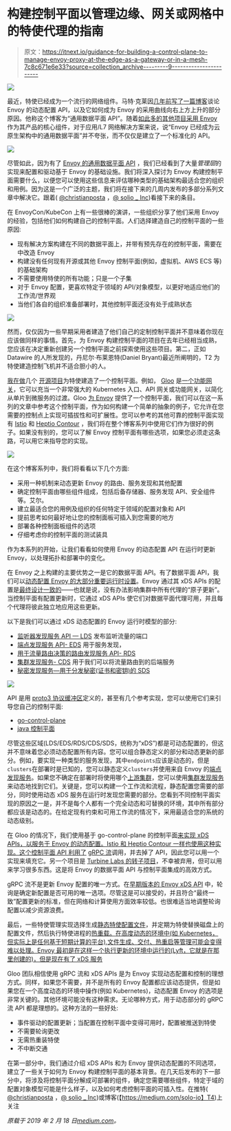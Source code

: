 # 构建控制平面以管理边缘、网关或网格中的特使代理的指南

> 原文：<https://itnext.io/guidance-for-building-a-control-plane-to-manage-envoy-proxy-at-the-edge-as-a-gateway-or-in-a-mesh-7c8c671e6e33?source=collection_archive---------9----------------------->

![](img/dd7cf55c9f0d3623bcacc00ad95cdbe4.png)

最近，特使已经成为一个流行的网络组件。马特·克莱因[几年前写了一篇博客](https://blog.envoyproxy.io/the-universal-data-plane-api-d15cec7a)谈论 Envoy 的动态配置 API，以及它如何成为 Envoy 的采用曲线向右上方上升的部分原因。他称这个博客为“通用数据平面 API”。随着[如此多的其他项目采用 Envoy](https://www.envoyproxy.io/community) 作为其产品的核心组件，对于应用/L7 网络解决方案来说，说“Envoy 已经成为云原生架构中的通用数据平面”并不夸张，而不仅仅是建立了一个标准化的 API。

![](img/60ae5410f4592c76cd168ad15b0da919.png)

尽管如此，因为有了 [Envoy 的通用数据平面 API](https://blog.envoyproxy.io/the-universal-data-plane-api-d15cec7a) ，我们已经看到了大量*管理层*的实现来配置和驱动基于 Envoy 的基础设施。我们将深入探讨为 Envoy 构建控制平面需要什么，以便您可以使用这些信息来评估哪种类型的基础架构最适合您的组织和用例。因为这是一个广泛的主题，我们将在接下来的几周内发布的多部分系列文章中解决它。跟着( [@christianposta](https://twitter.com/christianposta) ，[@ solio _ Inc](https://twitter.com/soloio_inc))看接下来的条目。

在 EnvoyCon/KubeCon 上有一些很棒的演讲，一些组织分享了他们采用 Envoy 的经验，包括他们如何构建自己的控制平面。人们选择建造自己的控制平面的一些原因:

*   现有解决方案构建在不同的数据平面上，并带有预先存在的控制平面，需要在中改造 Envoy
*   构建没有任何现有开源或其他 Envoy 控制平面(例如，虚拟机、AWS ECS 等)的基础架构
*   不需要使用特使的所有功能；只是一个子集
*   对于 Envoy 配置，更喜欢特定于领域的 API/对象模型，以更好地适应他们的工作流/世界观
*   当他们各自的组织准备部署时，其他控制平面还没有处于成熟状态

![](img/9b7f310c4062d43ab7bbb79326125fde.png)

然而，仅仅因为一些早期采用者建造了他们自己的定制控制平面并不意味着你现在应该做同样的事情。首先，为 Envoy 构建控制平面的项目在去年已经相当成熟，您应该在决定重新创建另一个控制平面之前探索使用这些项目。第二，正如 Datawire 的人所发现的，丹尼尔·布莱恩特(Daniel Bryant)最近所阐明的，T2 为特使建造控制飞机并不适合胆小的人。

[我在](https://www.solo.io/)[做](https://github.com/istio/istio)几个 [开源项目](https://github.com/solo-io/gloo)为特使建造了一个控制平面。例如， [Gloo](https://gloo.solo.io/) 是[一个功能网关](https://medium.com/solo-io/announcing-gloo-the-function-gateway-3f0860ef6600)，它可以充当一个非常强大的 Kubernetes 入口、API 网关或功能网关，以简化从单片到微服务的过渡。Gloo [为 Envoy](https://gloo.solo.io/introduction/architecture/) 提供了一个控制平面，我们可以在这一系列的文章中参考这个控制平面，作为如何构建一个简单的抽象的例子，它允许在您需要的控制点上实现可插拔性和可扩展性。您可以参考的其他可靠的控制平面实现有 [Istio](https://istio.io/) 和 [Heptio Contour](https://github.com/heptio/contour) ，我们将在整个博客系列中使用它们作为很好的例子。如果没有别的，您可以了解 Envoy 控制平面有哪些选项，如果您必须走这条路，可以用它来指导您的实现。

![](img/751944bd4cbc1bbed8b2e26a2ec4bf39.png)

在这个博客系列中，我们将看看以下几个方面:

*   采用一种机制来动态更新 Envoy 的路由、服务发现和其他配置
*   确定控制平面由哪些组件组成，包括后备存储器、服务发现 API、安全组件等。艾尔。
*   建立最适合您的用例及组织的任何特定于领域的配置对象和 API
*   提前思考如何最好地让您的控制面板可插入到您需要的地方
*   部署各种控制面板组件的选项
*   仔细考虑你的控制平面的测试装具

作为本系列的开始，让我们看看如何使用 Envoy 的动态配置 API 在运行时更新 Envoy，以处理拓扑和部署中的变化。

在 Envoy 之上构建的主要优势之一是它的数据平面 API。有了数据平面 API，我们可以[动态配置 Envoy 的大部分重要运行时设置](https://www.envoyproxy.io/docs/envoy/v1.9.0/intro/arch_overview/dynamic_configuration)。Envoy 通过其 xDS APIs 的配置是[最终设计一致的](https://blog.envoyproxy.io/embracing-eventual-consistency-in-soa-networking-32a5ee5d443d)——也就是说，没有办法影响集群中所有代理的“原子更新”。当控制平面有配置更新时，它通过 xDS APIs 使它们对数据平面代理可用，并且每个代理将彼此独立地应用这些更新。

以下是我们可以通过 xDS 动态配置的 Envoy 运行时模型的部分:

*   [监听器发现服务 API — LDS](https://www.envoyproxy.io/docs/envoy/v1.9.0/configuration/listeners/lds#config-listeners-lds) 发布监听流量的端口
*   [端点发现服务 API- EDS](https://www.envoyproxy.io/docs/envoy/v1.9.0/api-v2/api/v2/eds.proto#envoy-api-file-envoy-api-v2-eds-proto) 用于服务发现，
*   [用于流量路由决策的路由发现服务 API- RDS](https://www.envoyproxy.io/docs/envoy/v1.9.0/configuration/http_conn_man/rds#config-http-conn-man-rds)
*   [集群发现服务- CDS](https://www.envoyproxy.io/docs/envoy/v1.9.0/configuration/cluster_manager/cds#config-cluster-manager-cds) 用于我们可以将流量路由到的后端服务
*   [秘密发现服务—用于分发秘密(证书和密钥)的 SDS](https://www.envoyproxy.io/docs/envoy/v1.9.0/configuration/secret)

![](img/64edc19704f3a723663a21748efb821a.png)

API 是用 [proto3 协议缓冲区](https://www.envoyproxy.io/docs/envoy/v1.9.0/configuration/overview/v2_overview#config-overview-v2)定义的，甚至有几个参考实现，您可以使用它们来引导您自己的控制平面:

*   [go-control-plane](https://github.com/envoyproxy/go-control-plane)
*   [java 控制平面](https://github.com/envoyproxy/java-control-plane)

尽管这些区域(LDS/EDS/RDS/CDS/SDS，统称为“xDS”)都是可动态配置的，但这并不意味着您必须动态配置所有内容。您可以组合静态定义的部分和动态更新的部分。例如，要实现一种类型的服务发现，其中`endpoints`应该是动态的，但是`clusters`在部署时是已知的，您可以静态定义`clusters`并使用来自 Envoy 的[端点发现服务](https://www.envoyproxy.io/docs/envoy/v1.9.0/api-v2/api/v2/eds.proto#envoy-api-file-envoy-api-v2-eds-proto)。如果您不确定在部署时将使用哪个[上游集群](https://www.envoyproxy.io/docs/envoy/v1.9.0/intro/arch_overview/terminology)，您可以使用[集群发现服务](https://www.envoyproxy.io/docs/envoy/v1.9.0/configuration/cluster_manager/cds#config-cluster-manager-cds)来动态地找到它们。关键是，您可以构建一个工作流和流程，静态配置您需要的部分，同时使用动态 xDS 服务在运行时发现您需要的部分。您看到不同控制平面实现的原因之一是，并不是每个人都有一个完全动态和可替换的环境，其中所有部分都应该是动态的。在给定现有约束和可用工作流的情况下，采用最适合您的系统的动态级别。

在 Gloo 的情况下，我们使用基于 go-control-plane 的控制平面[来实现 xDS APIs，以服务于 Envoy 的动态配置。Istio 和 Heptio Contour 一样也使用这种实现。这个控制平面 API 利用了](https://github.com/solo-io/gloo/blob/ac3bddf202423b297fb909eb6eff498745a8c015/projects/gloo/pkg/xds/envoy.go#L76) [gRPC 流](https://grpc.io/docs/guides/concepts.html#server-streaming-rpc)调用，并去掉了 API，因此您可以用一个实现来填充它。另一个项目是 [Turbine Labs 的转子项目](https://github.com/turbinelabs/rotor)，不幸被弃用，但可以用来学习很多东西。这是将 Envoy 的数据平面 API 与控制平面集成的高效方式。

gRPC 流不是更新 Envoy 配置的唯一方式。在[早期版本的 Envoy xDS API](https://www.envoyproxy.io/docs/envoy/v1.5.0/api-v1/api) 中，轮询是确定新配置是否可用的唯一选项。尽管这是可以接受的，并且符合“最终一致”配置更新的标准，但在网络和计算使用方面效率较低。也很难适当地调整轮询配置以减少资源浪费。

最后，一些特使管理实现选择生成[静态特使配置文件](https://www.envoyproxy.io/docs/envoy/latest/configuration/overview/v2_overview#static)，并定期为特使替换磁盘上的配置文件，然后执行特使进程的[热重载。在高度动态的环境中(如 Kubernetes，但实际上是任何基于短期计算的平台),文件生成、交付、热重启等管理可能会变得难以处理。Envoy 最初是在这样一个执行更新的环境中运行的(Lyft，它就是在那里创建的)，但是现在有了 xDS 服务](https://blog.envoyproxy.io/envoy-hot-restart-1d16b14555b5)

Gloo 团队相信使用 gRPC 流和 xDS APIs 是为 Envoy 实现动态配置和控制的理想方式。同样，如果您不需要，并不是所有的 Envoy 配置都应该动态提供，但是如果您在一个高度动态的环境中操作(例如 Kubernetes)，动态配置 Envoy 的选项是非常关键的。其他环境可能没有这种需求。无论哪种方式，用于动态部分的 gRPC 流 API 都是理想的。这种方法的一些好处:

*   事件驱动的配置更新；当配置在控制平面中变得可用时，配置被推送到特使
*   不需要轮询更改
*   无需热重装特使
*   不中断交通

在第一部分中，我们通过介绍 xDS APIs 和为 Envoy 提供动态配置的不同选项，建立了一些关于如何为 Envoy 构建控制平面的基本背景。在几天后发布的下一部分中，将涉及将控制平面分解成可部署的组件，确定您需要哪些组件，特定于域的配置对象模型可能是什么样子，以及如何考虑控制平面的可插入性。在推特( [@christianposta](https://twitter.com/christianposta) ，[@ solio _ Inc](https://twitter.com/soloio_inc))或博客(【https://medium.com/solo-io】T4)上关注

*原载于 2019 年 2 月 18 日*[*medium.com*](https://medium.com/solo-io/guidance-for-building-a-control-plane-to-manage-envoy-proxy-at-the-edge-as-a-gateway-or-in-a-mesh-badb6c36a2af)*。*